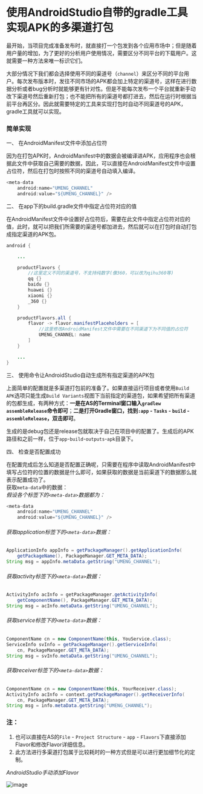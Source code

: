 # 使用AndroidStudio自带的gradle工具实现APK的多渠道打包
最开始，当项目完成准备发布时，就直接打一个包发到各个应用市场中；但是随着用户量的增加，为了更好的分析用户使用情况，需要区分不同平台的下载用户。这就需要一种方法来唯一标识它们。

大部分情况下我们都会选择使用不同的渠道号（`channel`）来区分不同的平台用户。每次发布版本时，发往不同市场的APK都会加上特定的渠道号，这样在进行数据分析或者bug分析时就能够更有针对性。但是不能每次发布一个平台就重新手动改下渠道号然后重新打包；也不能把所有的渠道号都打进去，然后在运行时根据当前平台再区分。因此就需要特定的工具来实现打包时自动不同渠道号的APK，gradle工具就可以实现。

### 简单实现
一、 在AndroidManifest文件中添加占位符

因为在打包APK时，AndroidManifest中的数据会被编译进APK，应用程序也会根据此文件中获取自己需要的数据，因此，可以直接在AndroidManifest文件中设置占位符，然后在打包时按照不同的渠道号自动填入编译。
```java
<meta-data
    android:name="UMENG_CHANNEL"
    android:value="${UMENG_CHANNEL}" />
```

二、 在app下的build.gradle文件中指定占位符对应的值

在AndroidManifest文件中设置好占位符后，需要在此文件中指定占位符对应的值，此时，就可以把我们所需要的渠道号都加进去，然后就可以在打包时自动打包成指定渠道的APK包。
```java
android {

	...

	productFlavors {
	    //这里定义不同的渠道号，不支持纯数字(像360，可以改为qihu360等)
	    qq {}
	    baidu {}
	    huawei {}
	    xiaomi {}
	    _360 {}
	}

	productFlavors.all { 
	    flavor -> flavor.manifestPlaceholders = [
	        //这里修改AndroidManifest文件中需要在不同渠道下为不同值的占位符
	        UMENG_CHANNEL: name
	    ]
	}

	...
}
```

三、 使用命令让AndroidStudio自动生成所有指定渠道的APK包

上面简单的配置就是多渠道打包前的准备了。如果直接运行项目或者使用`Build APK`选项只能生成`Build Variants`视图下当前指定的渠道包，如果希望把所有渠道的包都生成，有两种方式：**一是在AS的Terminal窗口输入`gradlew assembleRelease`命令即可**；**二是打开Gradle窗口，找到`:app` - `Tasks` - `build` - `assembleRelease`，双击即可**。

生成的是debug包还是release包就取决于自己在项目中的配置了。生成后的APK路径和之前一样，位于`app`-`build`-`outputs`-`apk`目录下。

四、 检查是否配置成功

在配置完成后怎么知道是否配置正确呢，只需要在程序中读取AndroidManifest中填写占位符的位置的数据是什么即可，如果获取的数据是当前渠道下的数据那么就表示配置成功了。
<br>获取`meta-data`中的数据：
<br>*假设各个标签下的`<meta-data>`数据都为：*
```java
<meta-data 
    android:name="UMENG_CHANNEL"
    android:value="${UMENG_CHANNEL}" />
```
###### 获取application标签下的`<meta-data>`数据：
```java
ApplicationInfo appInfo = getPackageManager().getApplicationInfo(
    getPackageName(), PackageManager.GET_META_DATA);
String msg = appInfo.metaData.getString("UMENG_CHANNEL");
```
###### 获取activity标签下的`<meta-data>`数据：
```java
ActivityInfo acInfo = getPackageManager.getActivityInfo(
    getComponentName(), PackageManager.GET_META_DATA);
String msg = acInfo.metaData.getString("UMENG_CHANNEL");
```
###### 获取service标签下的`<meta-data>`数据：
```java
ComponentName cn = new ComponentName(this, YouService.class);
ServiceInfo svInfo = getPackageManager().getServiceInfo(
    cn, PackageManager.GET_META_DATA);
String msg = svInfo.metaData.getString("UMENG_CHANNEL");
```
###### 获取receiver标签下的`<meta-data>`数据：
```java
ComponentName cn = new ComponentName(this, YourReceiver.class);
ActivityInfo acInfo = context.getPackageManager().getReceiverInfo(
    cn, PackageManager.GET_META_DATA);
String msg = info.metaData.getString("UMENG_CHANNEL");
```

### 注：
1. 也可以直接在AS的`File` - `Project Structure` - `app` - `Flavors`下直接添加Flavor和修改Flavor详细信息。
2. 此方法进行多渠道打包属于比较耗时的一种方式但是可以进行更加细节化的定制。

*AndroidStudio手动添加Flavor*

![image](https://github.com/WRainbow/Bed-Of-ScreenShot/blob/master/ScreenShot/Flavor%E6%B7%BB%E5%8A%A0.png)